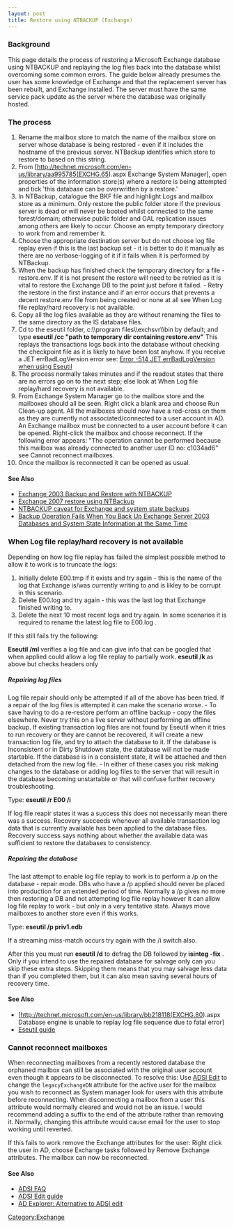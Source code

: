 ```yaml
---
layout: post 
title: Restore using NTBACKUP (Exchange)
---
```


### Background

This page details the process of restoring a Microsoft Exchange database
using NTBACKUP and replaying the log files back into the database whilst
overcoming some common errors. The guide below already presumes the user
has some knowledge of Exchange and that the replacement server has been
rebuilt, and Exchange installed. The server must have the same service
pack update as the server where the database was originally hosted.

### The process

1.  Rename the mailbox store to match the name of the mailbox store on
    server whose database is being restored - even if it includes the
    hostname of the previous server. NTBackup identifies which store to
    restore to based on this string.
2.  From
    \[<http://technet.microsoft.com/en-us/library/aa995785(EXCHG.65>).aspx
    Exchange System Manager\], open properties of the information
    store(s) where a restore is being attempted and tick \'this database
    can be overwritten by a restore.\'
3.  In NTBackup, catalogue the BKF file and highlight Logs and mailbox
    store as a minimum. Only restore the public folder store if the
    previous server is dead or will never be booted whilst connected to
    the same forest/domain; otherwise public folder and GAL replication
    issues among others are likely to occur. Choose an empty temporary
    directory to work from and remember it.
4.  Choose the appropriate destination server but do not choose log file
    replay even if this is the last backup set - it is better to do it
    manually as there are no verbose-logging of it if it fails when it
    is performed by NTBackup.
5.  When the backup has finished check the temporary directory for a
    file - restore.env. If it is not present the restore will need to be
    retried as it is vital to restore the Exchange DB to the point just
    before it failed. - Retry the restore in the first instance and if
    an error occurs that prevents a decent restore.env file from being
    created or none at all see When Log file replay/hard recovery is not
    available.
6.  Copy all the log files available as they are without renaming the
    files to the same directory as the IS database files.
7.  Cd to the eseutil folder, c:\\\\program files\\\\exchsvr\\\\bin by
    default; and type **eseutil /cc \"path to temporary dir containing
    restore.env\"** This replays the transactions logs back into the
    database without checking the checkpoint file as it is likely to
    have been lost anyhow. If you receive a JET errBadLogVersion error
    see: [Error -514 JET errBadLogVersion when using
    Eseutil](Error_-514_JET_errBadLogVersion_when_using_Eseutil_(Exchange) "wikilink")
8.  The process normally takes minutes and if the readout states that
    there are no errors go on to the next step; else look at When Log
    file replay/hard recovery is not available.
9.  From Exchange System Manager go to the mailbox store and the
    mailboxes should all be seen. Right click a blank area and choose
    Run Clean-up agent. All the mailboxes should now have a red-cross on
    them as they are currently not associated/connected to a user
    account in AD. An Exchange mailbox must be connected to a user
    account before it can be opened. Right-click the mailbox and choose
    reconnect. If the following error appears: \"The operation cannot be
    performed because this mailbox was already connected to another user
    ID no: c1034ad6\" see Cannot reconnect mailboxes.
10. Once the mailbox is reconnected it can be opened as usual.

#### See Also

-   [Exchange 2003 Backup and Restore with
    NTBACKUP](http://www.msexchange.org/tutorials/Exchange-2003-Backup-Restore-NTBACKUP.html)
-   [Exchange 2007 restore using
    NTBackup](http://davehope.co.uk/Blog/exchange-2007-restore-ntbackup/)
-   [NTBACKUP caveat for Exchange and system state
    backups](http://searchexchange.techtarget.com/tip/0,289483,sid43_gci1138776,00.html?track=fg_ntbackup)
-   [Backup Operation Fails When You Back Up Exchange Server 2003
    Databases and System State Information at the Same
    Time](http://support.microsoft.com/default.aspx?scid=kb;en-us;820272)

### When Log file replay/hard recovery is not available

Depending on how log file replay has failed the simplest possible method
to allow it to work is to truncate the logs:

1.  Initially delete E00.tmp if it exists and try again - this is the
    name of the log that Exchange is/was currently writing to and is
    likley to be corrupt in this scenario.
2.  Delete E00.log and try again - this was the last log that Exchange
    finished writing to.
3.  Delete the next 10 most recent logs and try again. In some scenarios
    it is required to rename the latest log file to E00.log .

If this still fails try the following:

**Eseutil /ml <log file>** verifies a log file and can give info that
can be googled that when applied could allow a log file replay to
partially work. **eseutil /k <log file>** as above but checks headers
only

##### Repairing log files

Log file repair should only be attempted if all of the above has been
tried. If a repair of the log files is attempted it can make the
scenario worse. - To save having to do a re-restore perform an offline
backup - copy the files elsewhere. Never try this on a live server
without performing an offline backup. If existing transaction log files
are not found by Eseutil when it tries to run recovery or they are
cannot be recovered, it will create a new transaction log file, and try
to attach the database to it. If the database is Inconsistent or in
Dirty Shutdown state, the database will not be made startable. If the
database is in a consistent state, it will be attached and then detached
from the new log file. - In either of these cases you risk making
changes to the database or adding log files to the server that will
result in the database becoming unstartable or that will confuse further
recovery troubleshooting.

Type: **eseutil /r E00 /i**

If log file reapir states it was a success this does not necessarily
mean there was a success. Recovery succeeds whenever all available
transaction log data that is currently available has been applied to the
database files. Recovery success says nothing about whether the
available data was sufficient to restore the databases to consistency.

##### Repairing the database

The last attempt to enable log file replay to work is to perform a /p on
the database - repair mode. DBs who have a /p applied should never be
placed into production for an extended period of time. Normally a /p
gives no more then restoring a DB and not attempting log file replay
however it can allow log file replay to work - but only in a very
tentative state. Always move mailboxes to another store even if this
works.

Type: **eseutil /p priv1.edb**

If a streaming miss-match occurs try again with the /i switch also.

After this you must run **eseutil /d** to defrag the DB followed by
**isinteg -fix** . Only if you intend to use the repaired database for
salvage only can you skip these extra steps. Skipping them means that
you may salvage less data than if you completed them, but it can also
mean saving several hours of recovery time.

#### See Also

-   \[<http://technet.microsoft.com/en-us/library/bb218118(EXCHG.80>).aspx
    Database engine is unable to replay log file sequence due to fatal
    error\]
-   [Eseutil
    guide](http://www.computerperformance.co.uk/exchange2007/exchange2007_eseutil.htm)

### Cannot reconnect mailboxes

When reconnecting mailboxes from a recently restored database the
orphaned mailbox can still be associated with the original user account
even though it appears to be disconnected. To resolve this: Use [ADSI
Edit](http://www.computerperformance.co.uk/w2k3/utilities/adsi_edit.htm)
to change the `legacyExchangeDN` attribute for the active user for the
mailbox you wish to reconnect as System manager look for users with this
attribute before reconnecting. When disconnecting a mailbox from a user
this attribute would normally cleared and would not be an issue. I would
recommend adding a suffix to the end of the attribute rather than
removing it. Normally, changing this attribute would cause email for the
user to stop working until reverted.

If this fails to work remove the Exchange attributes for the user: Right
click the user in AD, choose Exchange tasks followed by Remove Exchange
attributes. The mailbox can now be reconnected.

#### See Also

-   [ADSI
    FAQ](http://itknowledgeexchange.techtarget.com/itanswers/tag/adsiedit/)
-   [ADSI Edit
    guide](http://www.computerperformance.co.uk/w2k3/utilities/adsi_edit.htm)
-   [AD Explorer: Alternative to ADSI
    edit](http://exchangepedia.com/blog/2007/11/ad-explorer-better-adsiedit-than.html)

[Category:Exchange](Category:Exchange "wikilink")
